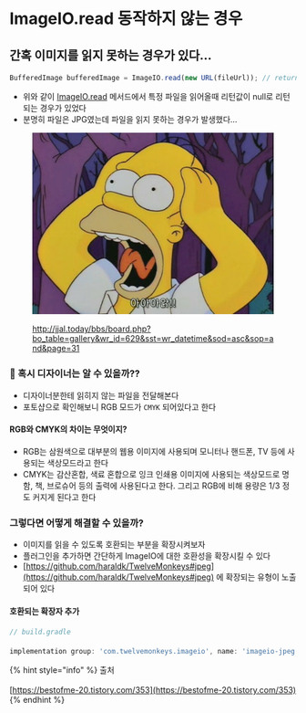 # ImageIO.read 동작하지 않는 경우

## 간혹 이미지를 읽지 못하는 경우가 있다…

```jsx
BufferedImage bufferedImage = ImageIO.read(new URL(fileUrl)); // return null???
```

* 위와 같이 [ImageIO.read](http://imageio.read) 메서드에서 특정 파일을 읽어올때 리턴값이 null로 리턴되는 경우가 있었다
* 분명히 파일은 JPG였는데 파일을 읽지 못하는 경우가 발생했다…



<figure><img src="../../.gitbook/assets/3542385344_4BQlcRAe_208a1ef490e1405698c3e1bf68edefda89840d14.jpg" alt=""><figcaption><p><a href="http://jjal.today/bbs/board.php?bo_table=gallery&#x26;wr_id=629&#x26;sst=wr_datetime&#x26;sod=asc&#x26;sop=and&#x26;page=31">http://jjal.today/bbs/board.php?bo_table=gallery&#x26;wr_id=629&#x26;sst=wr_datetime&#x26;sod=asc&#x26;sop=and&#x26;page=31</a></p></figcaption></figure>



### 👀 혹시 디자이너는 알 수 있을까??

* 디자이너분한테 읽히지 않는 파일을 전달해본다
* 포토샵으로 확인해보니 RGB 모드가 `CMYK` 되어있다고 한다

#### RGB와 CMYK의 차이는 무엇이지?

* RGB는 삼원색으로 대부분의 웹용 이미지에 사용되며 모니터나 핸드폰, TV 등에 사용되는 색상모드라고 한다
* CMYK는 감산혼합, 색료 혼합으로 잉크 인쇄용 이미지에 사용되는 색상모드로 명함, 책, 브로슈어 등의 출력에 사용된다고 한다. 그리고 RGB에 비해 용량은 1/3 정도 커지게 된다고 한다

### 그렇다면 어떻게 해결할 수 있을까?

* 이미지를 읽을 수 있도록 호환되는 부분을 확장시켜보자
* 플러그인을 추가하면 간단하게 ImageIO에 대한 호환성을 확장시킬 수 있다
* [https://github.com/haraldk/TwelveMonkeys#jpeg](https://github.com/haraldk/TwelveMonkeys#jpeg) 에 확장되는 유형이 노출되어 있다

#### 호환되는 확장자 추가

```jsx
// build.gradle

implementation group: 'com.twelvemonkeys.imageio', name: 'imageio-jpeg', version: '3.9.4'
```

{% hint style="info" %}
출처\
\
[https://bestofme-20.tistory.com/353](https://bestofme-20.tistory.com/353)
{% endhint %}

